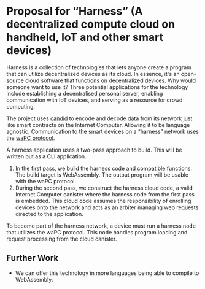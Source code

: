 # Proposal for “Harness” (A decentralized compute cloud on handheld, IoT and other smart devices)

Harness is a collection of technologies that lets anyone create a program that can utilize decentralized devices as its cloud. In essence, it's an open-source cloud software that functions on decentralized devices. Why would someone want to use it? Three potential applications for the technology include establishing a decentralised personal server, enabling communication with IoT devices, and serving as a resource for crowd computing.

The project uses [candid](https://internetcomputer.org/docs/current/developer-docs/smart-contracts/candid/candid-concepts) to encode and decode data from its network just like smart contracts on the Internet Computer. Allowing it to be language agnostic. Communication to the smart devices on a “harness” network uses the [waPC protocol](https://wapc.io/docs/spec/).

A harness application uses a two-pass approach to build. This will be written out as a CLI application.

1. In the first pass, we build the harness code and compatible functions. The build target is WebAssembly. The output program will be usable with the waPC protocol.
2. During the second pass, we construct the harness cloud code, a valid Internet Computer canister where the harness code from the first pass is embedded. This cloud code assumes the responsibility of enrolling devices onto the network and acts as an arbiter managing web requests directed to the application.

To become part of the harness network, a device must run a harness node that utilizes the waPC protocol. This node handles program loading and request processing from the cloud canister.

## Further Work

- We can offer this technology in more languages being able to compile to WebAssembly.